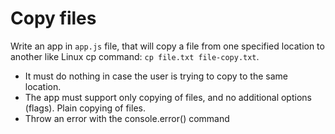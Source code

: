 # Copy files


Write an app in `app.js` file, that will copy a file from one specified location to another like
Linux cp command: `cp file.txt file-copy.txt`.

- It must do nothing in case the user is trying to copy to the same location.
- The app must support only copying of files, and no additional options (flags). Plain copying of files.
- Throw an error with the console.error() command
